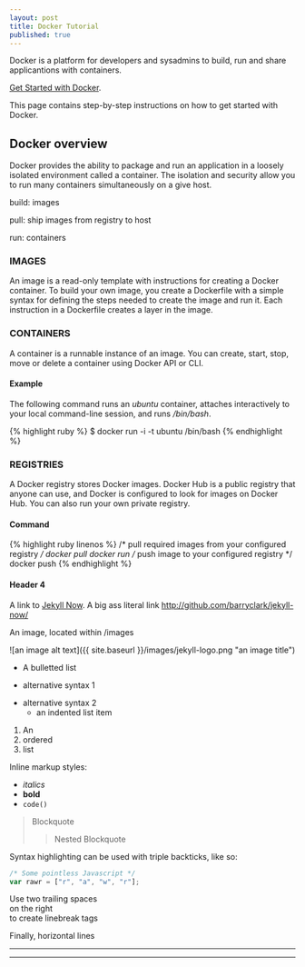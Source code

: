 ```yaml
---
layout: post
title: Docker Tutorial
published: true
---
```

Docker is a platform for developers and sysadmins to build, run and share applicantions with containers.

[Get Started with Docker](https://docker.com/get-started).

This page contains step-by-step instructions on how to get started with Docker.

## Docker overview
Docker provides the ability to package and run an application in a loosely isolated environment called a container. The isolation and security allow you to run many containers simultaneously on a give host.

build: images

pull: ship images from registry to host 

run: containers

### IMAGES
An image is a read-only template with instructions for creating a Docker container. To build your own image, you create a Dockerfile with a simple syntax for defining the steps needed to create the image and run it. Each instruction in a Dockerfile creates a layer in the image.

### CONTAINERS
A container is a runnable instance of an image. You can create, start, stop, move or delete a container using Docker API or CLI.

#### Example
The following command runs an _ubuntu_ container, attaches interactively to your local command-line session, and runs _/bin/bash_.

{% highlight ruby %}
$ docker run -i -t ubuntu /bin/bash
{% endhighlight %}

### REGISTRIES
A Docker registry stores Docker images. Docker Hub is a public registry that anyone can use, and Docker is configured to look for images on Docker Hub. You can also run your own private registry.

#### Command
{% highlight ruby linenos %}
 /* pull required images from your configured registry */
    docker pull
    docker run
 /* push image to your configured registry */
    docker push
{% endhighlight %}

#### Header 4

A link to [Jekyll Now](http://github.com/barryclark/jekyll-now/). A big ass literal link <http://github.com/barryclark/jekyll-now/>

An image, located within /images

![an image alt text]({{ site.baseurl }}/images/jekyll-logo.png "an image title")

* A bulletted list
- alternative syntax 1
+ alternative syntax 2
  - an indented list item

1. An
2. ordered
3. list

Inline markup styles:

- _italics_
- **bold**
- `code()`

> Blockquote
>> Nested Blockquote

Syntax highlighting can be used with triple backticks, like so:

```javascript
/* Some pointless Javascript */
var rawr = ["r", "a", "w", "r"];
```

Use two trailing spaces  
on the right  
to create linebreak tags  

Finally, horizontal lines

----
****
